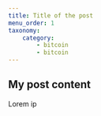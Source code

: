 ```yaml
---
title: Title of the post
menu_order: 1
taxonomy:
    category:
        - bitcoin
        - bitcoin
---
```


## My post content

Lorem ip